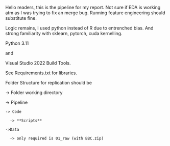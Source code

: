 Hello readers, this is the pipeline for my report. Not sure if EDA is working atm as I was trying to fix an merge bug. Running feature engineering should substitute fine.

Logic remains, I used python instead of R due to entrenched bias. And strong familiarity with sklearn, pytorch, cuda kernelling.

Python 3.11 

and

Visual Studio 2022 Build Tools.

See Requirements.txt for libraries.

Folder Structure for replication should be

-> Folder working directory

  -> Pipeline
  
    -> Code
    
      -> **Scripts**
      
    ->Data
    
      -> only required is 01_raw (with BBC.zip)





